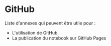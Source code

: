 # GitHub

Liste d'annexes qui peuvent être utile pour :
- L'utilisation de GitHub,
- La publication du notebook sur GitHub Pages

```{tableofcontents}
```